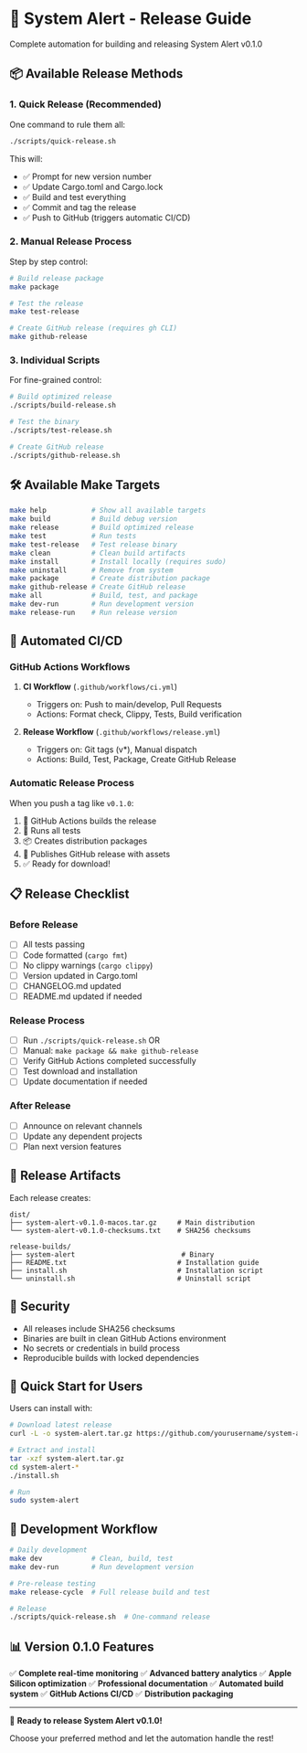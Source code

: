 # 🚀 System Alert - Release Guide

Complete automation for building and releasing System Alert v0.1.0

## 📦 Available Release Methods

### 1. **Quick Release (Recommended)**
One command to rule them all:
```bash
./scripts/quick-release.sh
```
This will:
- ✅ Prompt for new version number
- ✅ Update Cargo.toml and Cargo.lock
- ✅ Build and test everything
- ✅ Commit and tag the release
- ✅ Push to GitHub (triggers automatic CI/CD)

### 2. **Manual Release Process**
Step by step control:
```bash
# Build release package
make package

# Test the release
make test-release

# Create GitHub release (requires gh CLI)
make github-release
```

### 3. **Individual Scripts**
For fine-grained control:
```bash
# Build optimized release
./scripts/build-release.sh

# Test the binary
./scripts/test-release.sh

# Create GitHub release
./scripts/github-release.sh
```

## 🛠 Available Make Targets

```bash
make help           # Show all available targets
make build          # Build debug version
make release        # Build optimized release
make test           # Run tests
make test-release   # Test release binary
make clean          # Clean build artifacts
make install        # Install locally (requires sudo)
make uninstall      # Remove from system
make package        # Create distribution package
make github-release # Create GitHub release
make all            # Build, test, and package
make dev-run        # Run development version
make release-run    # Run release version
```

## 🤖 Automated CI/CD

### GitHub Actions Workflows

1. **CI Workflow** (`.github/workflows/ci.yml`)
   - Triggers on: Push to main/develop, Pull Requests
   - Actions: Format check, Clippy, Tests, Build verification

2. **Release Workflow** (`.github/workflows/release.yml`)
   - Triggers on: Git tags (v*), Manual dispatch
   - Actions: Build, Test, Package, Create GitHub Release

### Automatic Release Process
When you push a tag like `v0.1.0`:
1. 🔨 GitHub Actions builds the release
2. 🧪 Runs all tests
3. 📦 Creates distribution packages
4. 🚀 Publishes GitHub release with assets
5. ✅ Ready for download!

## 📋 Release Checklist

### Before Release
- [ ] All tests passing
- [ ] Code formatted (`cargo fmt`)
- [ ] No clippy warnings (`cargo clippy`)
- [ ] Version updated in Cargo.toml
- [ ] CHANGELOG.md updated
- [ ] README.md updated if needed

### Release Process
- [ ] Run `./scripts/quick-release.sh` OR
- [ ] Manual: `make package && make github-release`
- [ ] Verify GitHub Actions completed successfully
- [ ] Test download and installation
- [ ] Update documentation if needed

### After Release
- [ ] Announce on relevant channels
- [ ] Update any dependent projects
- [ ] Plan next version features

## 📁 Release Artifacts

Each release creates:
```
dist/
├── system-alert-v0.1.0-macos.tar.gz     # Main distribution
└── system-alert-v0.1.0-checksums.txt    # SHA256 checksums

release-builds/
├── system-alert                          # Binary
├── README.txt                           # Installation guide
├── install.sh                           # Installation script
└── uninstall.sh                         # Uninstall script
```

## 🔐 Security

- All releases include SHA256 checksums
- Binaries are built in clean GitHub Actions environment
- No secrets or credentials in build process
- Reproducible builds with locked dependencies

## 🎯 Quick Start for Users

Users can install with:
```bash
# Download latest release
curl -L -o system-alert.tar.gz https://github.com/yourusername/system-alert/releases/latest/download/system-alert-v0.1.0-macos.tar.gz

# Extract and install
tar -xzf system-alert.tar.gz
cd system-alert-*
./install.sh

# Run
sudo system-alert
```

## 🔧 Development Workflow

```bash
# Daily development
make dev            # Clean, build, test
make dev-run        # Run development version

# Pre-release testing
make release-cycle  # Full release build and test

# Release
./scripts/quick-release.sh  # One-command release
```

## 📊 Version 0.1.0 Features

✅ **Complete real-time monitoring**
✅ **Advanced battery analytics** 
✅ **Apple Silicon optimization**
✅ **Professional documentation**
✅ **Automated build system**
✅ **GitHub Actions CI/CD**
✅ **Distribution packaging**

---

🎉 **Ready to release System Alert v0.1.0!**

Choose your preferred method and let the automation handle the rest!
